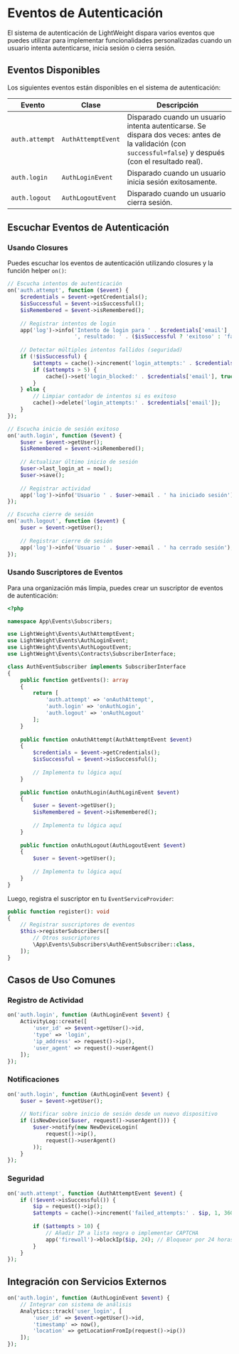 # Eventos de Autenticación

El sistema de autenticación de LightWeight dispara varios eventos que puedes utilizar para implementar funcionalidades personalizadas cuando un usuario intenta autenticarse, inicia sesión o cierra sesión.

## Eventos Disponibles

Los siguientes eventos están disponibles en el sistema de autenticación:

| Evento | Clase | Descripción |
|--------|-------|-------------|
| `auth.attempt` | `AuthAttemptEvent` | Disparado cuando un usuario intenta autenticarse. Se dispara dos veces: antes de la validación (con `successful=false`) y después (con el resultado real). |
| `auth.login` | `AuthLoginEvent` | Disparado cuando un usuario inicia sesión exitosamente. |
| `auth.logout` | `AuthLogoutEvent` | Disparado cuando un usuario cierra sesión. |

## Escuchar Eventos de Autenticación

### Usando Closures

Puedes escuchar los eventos de autenticación utilizando closures y la función helper `on()`:

```php
// Escucha intentos de autenticación
on('auth.attempt', function ($event) {
    $credentials = $event->getCredentials();
    $isSuccessful = $event->isSuccessful();
    $isRemembered = $event->isRemembered();
    
    // Registrar intentos de login
    app('log')->info('Intento de login para ' . $credentials['email'] . 
                     ', resultado: ' . ($isSuccessful ? 'exitoso' : 'fallido'));
    
    // Detectar múltiples intentos fallidos (seguridad)
    if (!$isSuccessful) {
        $attempts = cache()->increment('login_attempts:' . $credentials['email'], 1);
        if ($attempts > 5) {
            cache()->set('login_blocked:' . $credentials['email'], true, 3600); // Bloqueo por 1 hora
        }
    } else {
        // Limpiar contador de intentos si es exitoso
        cache()->delete('login_attempts:' . $credentials['email']);
    }
});

// Escucha inicio de sesión exitoso
on('auth.login', function ($event) {
    $user = $event->getUser();
    $isRemembered = $event->isRemembered();
    
    // Actualizar último inicio de sesión
    $user->last_login_at = now();
    $user->save();
    
    // Registrar actividad
    app('log')->info('Usuario ' . $user->email . ' ha iniciado sesión');
});

// Escucha cierre de sesión
on('auth.logout', function ($event) {
    $user = $event->getUser();
    
    // Registrar cierre de sesión
    app('log')->info('Usuario ' . $user->email . ' ha cerrado sesión');
});
```

### Usando Suscriptores de Eventos

Para una organización más limpia, puedes crear un suscriptor de eventos de autenticación:

```php
<?php

namespace App\Events\Subscribers;

use LightWeight\Events\AuthAttemptEvent;
use LightWeight\Events\AuthLoginEvent;
use LightWeight\Events\AuthLogoutEvent;
use LightWeight\Events\Contracts\SubscriberInterface;

class AuthEventSubscriber implements SubscriberInterface
{
    public function getEvents(): array
    {
        return [
            'auth.attempt' => 'onAuthAttempt',
            'auth.login' => 'onAuthLogin',
            'auth.logout' => 'onAuthLogout'
        ];
    }
    
    public function onAuthAttempt(AuthAttemptEvent $event)
    {
        $credentials = $event->getCredentials();
        $isSuccessful = $event->isSuccessful();
        
        // Implementa tu lógica aquí
    }
    
    public function onAuthLogin(AuthLoginEvent $event)
    {
        $user = $event->getUser();
        $isRemembered = $event->isRemembered();
        
        // Implementa tu lógica aquí
    }
    
    public function onAuthLogout(AuthLogoutEvent $event)
    {
        $user = $event->getUser();
        
        // Implementa tu lógica aquí
    }
}
```

Luego, registra el suscriptor en tu `EventServiceProvider`:

```php
public function register(): void
{
    // Registrar suscriptores de eventos
    $this->registerSubscribers([
        // Otros suscriptores
        \App\Events\Subscribers\AuthEventSubscriber::class,
    ]);
}
```

## Casos de Uso Comunes

### Registro de Actividad

```php
on('auth.login', function (AuthLoginEvent $event) {
    ActivityLog::create([
        'user_id' => $event->getUser()->id,
        'type' => 'login',
        'ip_address' => request()->ip(),
        'user_agent' => request()->userAgent()
    ]);
});
```

### Notificaciones

```php
on('auth.login', function (AuthLoginEvent $event) {
    $user = $event->getUser();
    
    // Notificar sobre inicio de sesión desde un nuevo dispositivo
    if (isNewDevice($user, request()->userAgent())) {
        $user->notify(new NewDeviceLogin(
            request()->ip(),
            request()->userAgent()
        ));
    }
});
```

### Seguridad

```php
on('auth.attempt', function (AuthAttemptEvent $event) {
    if (!$event->isSuccessful()) {
        $ip = request()->ip();
        $attempts = cache()->increment('failed_attempts:' . $ip, 1, 3600);
        
        if ($attempts > 10) {
            // Añadir IP a lista negra o implementar CAPTCHA
            app('firewall')->blockIp($ip, 24); // Bloquear por 24 horas
        }
    }
});
```

## Integración con Servicios Externos

```php
on('auth.login', function (AuthLoginEvent $event) {
    // Integrar con sistema de análisis
    Analytics::track('user_login', [
        'user_id' => $event->getUser()->id,
        'timestamp' => now(),
        'location' => getLocationFromIp(request()->ip())
    ]);
});
```
